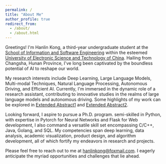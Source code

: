 ```yaml
---
permalink: /
title: "About Me"
author_profile: true
redirect_from: 
  - /about/
  - /about.html
---
```


Greetings! I'm Hanlin Kong, a third-year undergraduate student at the [School of Information and Software Engineering](https://sise.uestc.edu.cn/) within the esteemed [University of Electronic Science and Technology of China](https://www.uestc.edu.cn/). Hailing from Changsha, Hunan Province, I've long been captivated by the boundless potential of AI to reshape our world.

My research interests include Deep Learning, Large Language Models, Multi-modal Techniques, Natural Language Processing, Autonomous Driving, and Efficient AI. Currently, I'm immersed in the dynamic role of a research assistant, contributing to innovative studies in the realms of large language models and autonomous driving. Some highlights of my work can be explored in [Extended Abstract1](llmtp.html) and [Extended Abstract2](mikegoblin.github.io/satp.html).

Looking forward, I aspire to pursue a Ph.D. program. semi-skilled in Python, with expertise in Pytorch for Neural Networks and Flask for Web development, I also command a versatile skill set encompassing C/C++, Java, Golang, and SQL. My competencies span deep learning, data analysis, academic visualization, product design, and algorithm development, all of which fortify my endeavors in research and projects.

Please feel free to reach out to me at hanlinkong@foxmail.com. I eagerly anticipate the myriad opportunities and challenges that lie ahead.
